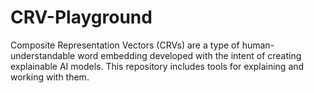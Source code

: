 # CRV-Playground
Composite Representation Vectors (CRVs) are a type of human-understandable word embedding developed with the intent of creating explainable AI models. This repository includes tools for explaining and working with them.
